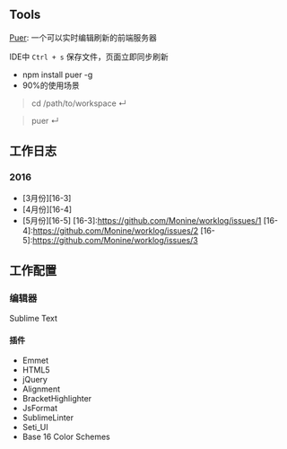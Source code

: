 Tools
---
[Puer](http://leeluolee.github.io/2014/10/24/use-puer-helpus-developer-frontend/): 一个可以实时编辑刷新的前端服务器

IDE中 `Ctrl + s` 保存文件，页面立即同步刷新

- npm install puer -g
- 90%的使用场景
> cd /path/to/workspace ↵

> puer ↵


工作日志
---
### 2016
- [3月份][16-3]
- [4月份][16-4]
- [5月份][16-5]
[16-3]:https://github.com/Monine/worklog/issues/1
[16-4]:https://github.com/Monine/worklog/issues/2
[16-5]:https://github.com/Monine/worklog/issues/3

工作配置
---
### 编辑器
Sublime Text
#### 插件
  - Emmet
  - HTML5
  - jQuery
  - Alignment
  - BracketHighlighter
  - JsFormat
  - SublimeLinter
  - Seti_UI
  - Base 16 Color Schemes

